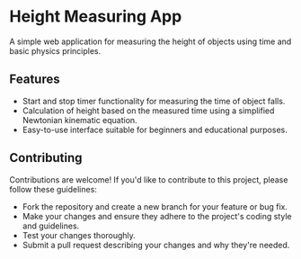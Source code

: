 # Height Measuring App

A simple web application for measuring the height of objects using time and basic physics principles.

## Features

- Start and stop timer functionality for measuring the time of object falls.
- Calculation of height based on the measured time using a simplified Newtonian kinematic equation.
- Easy-to-use interface suitable for beginners and educational purposes.

## Contributing

Contributions are welcome! If you'd like to contribute to this project, please follow these guidelines:

- Fork the repository and create a new branch for your feature or bug fix.
- Make your changes and ensure they adhere to the project's coding style and guidelines.
- Test your changes thoroughly.
- Submit a pull request describing your changes and why they're needed.

